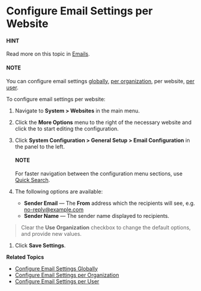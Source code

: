 <a id="admin-configuration-system-mailboxes-website"></a>

# Configure Email Settings per Website

#### HINT
Read more on this topic in [Emails](../../../../emails/index.md#admin-guide-email-configuration).

#### NOTE
You can configure email settings [globally](../../../../configuration/system/general-setup/global-email.md#admin-configuration-email-configuration-global), [per organization](../../../../user-management/organizations/org-configuration/general-setup-org/organization-email-settings.md#admin-configuration-email-configuration-organization), per website, [per user](../../../../user-management/users/configuration/user-email-settings.md#admin-configuration-email-configuration-user).

To configure email settings per website:

1. Navigate to **System > Websites** in the main menu.
2. Click the <i class="fa fa-ellipsis-h fa-lg" aria-hidden="true"></i> **More Options** menu to the right of the necessary website and click the <i class="fas fa-cog" aria-hidden="true"></i> to start editing the configuration.
3. Click **System Configuration > General Setup > Email Configuration** in the panel to the left.

   #### NOTE
   For faster navigation between the configuration menu sections, use [Quick Search](../../../../configuration/quick-search.md#user-guide-system-configuration-quick-search).
4. The following options are available:
   * **Sender Email** — The **From** address which the recipients will see, e.g. [no-reply@example.com](mailto:no-reply@example.com)
   * **Sender Name** — The sender name displayed to recipients.

> Clear the **Use Organization** checkbox to change the default options, and provide new values.
1. Click **Save Settings**.

**Related Topics**

* [Configure Email Settings Globally](../../../../configuration/system/general-setup/global-email.md#admin-configuration-email-configuration-global)
* [Configure Email Settings per Organization](../../../../user-management/organizations/org-configuration/general-setup-org/organization-email-settings.md#admin-configuration-email-configuration-organization)
* [Configure Email Settings per User](../../../../user-management/users/configuration/user-email-settings.md#admin-configuration-email-configuration-user)

<!-- fa-bars = fa-navicon -->
<!-- Ic Tiles is used as Set As Default in saved views, and as tiles in display layout options -->
<!-- IcPencil refers to Rename in Commerce and Inline Editing in CRM -->
<!-- Check mark in the square. -->
<!-- SortDesc is also used as drop-down arrow -->
